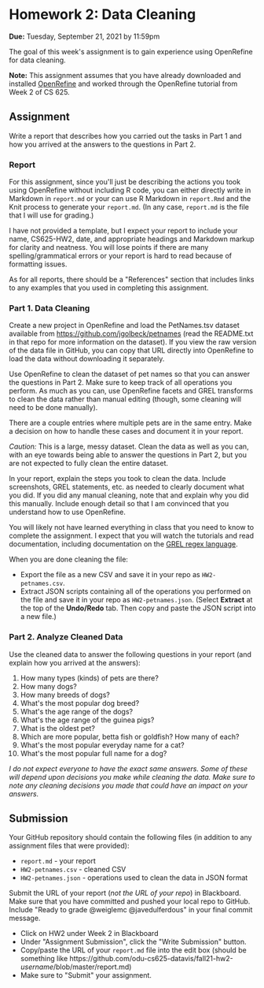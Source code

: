 # Homework 2: Data Cleaning 

**Due:** Tuesday, September 21, 2021 by 11:59pm 

The goal of this week's assignment is to gain experience using OpenRefine for data cleaning.  

**Note:** This assignment assumes that you have already downloaded and installed [OpenRefine](https://openrefine.org) and worked through the OpenRefine tutorial from Week 2 of CS 625.

## Assignment

Write a report that describes how you carried out the tasks in Part 1 and how you arrived at the answers to the questions in Part 2.

### Report
For this assignment, since you'll just be describing the actions you took using OpenRefine without including R code, you can either directly write in Markdown in `report.md` or your can use R Markdown in `report.Rmd` and the Knit process to generate your `report.md`. (In any case, `report.md` is the file that I will use for grading.)

I have not provided a template, but I expect your report to include your name, CS625-HW2, date, and appropriate headings and Markdown markup for clarity and neatness. You will lose points if there are many spelling/grammatical errors or your report is hard to read because of formatting issues.

As for all reports, there should be a "References" section that includes links to any examples that you used in completing this assignment.

### Part 1. Data Cleaning

Create a new project in OpenRefine and load the PetNames.tsv dataset available from https://github.com/jgolbeck/petnames (read the README.txt in that repo for more information on the dataset).  If you view the raw version of the data file in GitHub, you can copy that URL directly into OpenRefine to load the data without downloading it separately.

Use OpenRefine to clean the dataset of pet names so that you can answer the questions in Part 2.  Make sure to keep track of all operations you perform. As much as you can, use OpenRefine facets and GREL transforms to clean the data rather than manual editing (though, some cleaning will need to be done manually). 

There are a couple entries where multiple pets are in the same entry. Make a decision on how to handle these cases and document it in your report.

*Caution:* This is a large, messy dataset.  Clean the data as well as you can, with an eye towards being able to answer the questions in Part 2, but you are not expected to fully clean the entire dataset.

In your report, explain the steps you took to clean the data. Include screenshots, GREL statements, etc. as needed to clearly document what you did. If you did any manual cleaning, note that and explain why you did this manually. Include enough detail so that I am convinced that you understand how to use OpenRefine. 

You will likely not have learned everything in class that you need to know to complete the assignment. I expect that you will watch the tutorials and read documentation, including documentation on the [GREL regex language](https://github.com/OpenRefine/OpenRefine/wiki/General-Refine-Expression-Language).

When you are done cleaning the file:
* Export the file as a new CSV and save it in your repo as `HW2-petnames.csv`.
* Extract JSON scripts containing all of the operations you performed on the file and save it in your repo as `HW2-petnames.json`. (Select **Extract** at the top of the **Undo/Redo** tab. Then copy and paste the JSON script into a new file.)

### Part 2. Analyze Cleaned Data

Use the cleaned data to answer the following questions in your report (and explain how you arrived at the answers):
1. How many types (kinds) of pets are there?
1. How many dogs? 
1. How many breeds of dogs?
1. What's the most popular dog breed?
1. What's the age range of the dogs?
1. What's the age range of the guinea pigs?
1. What is the oldest pet?
1. Which are more popular, betta fish or goldfish? How many of each?
1. What's the most popular everyday name for a cat?
1. What's the most popular full name for a dog?

*I do not expect everyone to have the exact same answers. Some of these will depend upon decisions you make while cleaning the data. Make sure to note any cleaning decisions you made that could have an impact on your answers.*

## Submission
Your GitHub repository should contain the following files (in addition to any assignment files that were provided):
* `report.md` - your report
* `HW2-petnames.csv` - cleaned CSV
* `HW2-petnames.json` - operations used to clean the data in JSON format

Submit the URL of your report (*not the URL of your repo*) in Blackboard. Make sure that you have committed and pushed your local repo to GitHub.  Include "Ready to grade @weiglemc @javedulferdous" in your final commit message. 

* Click on HW2 under Week 2 in Blackboard
* Under "Assignment Submission", click the "Write Submission" button.
* Copy/paste the URL of your `report.md` file into the edit box (should be something like https<nolink>://github.com/odu-cs625-datavis/fall21-hw2-*username*/blob/master/report.md)
* Make sure to "Submit" your assignment.
